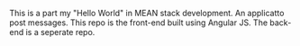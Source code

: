 This is a part my "Hello World" in MEAN stack development. An applicatto post messages. This repo is the front-end built using Angular JS. The back-end is a seperate repo.